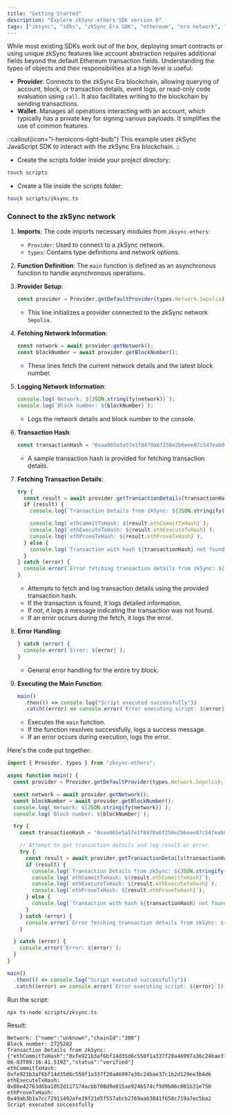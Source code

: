 ```yaml
---
title: "Getting Started"
description: "Explore zkSync-ethers SDK version 6"
tags: ["zksync", "sdks", "zkSync Era SDK", "ethereum", "era network", "javascript", v6"]
---
```


While most existing SDKs work out of the box, deploying smart contracts or using unique zkSync features like account
abstraction requires additional fields beyond the default Ethereum transaction fields. Understanding the types of objects
and their responsibilities at a high level is useful:

- **Provider**: Connects to the zkSync Era blockchain, allowing querying of account, block, or transaction details, event
logs, or read-only code evaluation using `call`. It also facilitates writing to the blockchain by sending transactions.
- **Wallet**: Manages all operations interacting with an account, which typically has a private key for signing various
payloads. It simplifies the use of common features.

::callout{icon="i-heroicons-light-bulb"}
This example uses zkSync JavaScript SDK to interact with the zkSync Era blockchain.
::

- Create the scripts folder inside your project directory:

```bash
touch scripts
```

- Create a file inside the scripts folder:

```bash
touch scripts/zksync.ts
```

### Connect to the zkSync network

1. **Imports**: The code imports necessary modules from `zksync-ethers`:
   - `Provider`: Used to connect to a zkSync network.
   - `types`: Contains type definitions and network options.

2. **Function Definition**: The `main` function is defined as an asynchronous function to handle asynchronous operations.

3. **Provider Setup**:

   ```javascript
   const provider = Provider.getDefaultProvider(types.Network.Sepolia);
   ```

   - This line initializes a provider connected to the zkSync network `Sepolia`.

4. **Fetching Network Information**:

   ```javascript
   const network = await provider.getNetwork();
   const blockNumber = await provider.getBlockNumber();
   ```

   - These lines fetch the current network details and the latest block number.

5. **Logging Network Information**:

   ```javascript
   console.log(`Network: ${JSON.stringify(network)}`);
   console.log(`Block number: ${blockNumber}`);
   ```

   - Logs the network details and block number to the console.

6. **Transaction Hash**:

   ```javascript
   const transactionHash = "0xaa065e5a57e1f8470a6f258e2b6eee87c547eab066b8620ce7f3fd51405665e1";
   ```

   - A sample transaction hash is provided for fetching transaction details.

7. **Fetching Transaction Details**:

   ```javascript
   try {
     const result = await provider.getTransactionDetails(transactionHash);
     if (result) {
       console.log(`Transaction Details from zkSync: ${JSON.stringify(result)}`);

       console.log(`ethCommitTxHash: ${result.ethCommitTxHash}`);
       console.log(`ethExecuteTxHash: ${result.ethExecuteTxHash}`);
       console.log(`ethProveTxHash: ${result.ethProveTxHash}`);
     } else {
       console.log(`Transaction with hash ${transactionHash} not found in zkSync.`);
     }
   } catch (error) {
     console.error(`Error fetching transaction details from zkSync: ${error}`);
   }
   ```

   - Attempts to fetch and log transaction details using the provided transaction hash.
   - If the transaction is found, it logs detailed information.
   - If not, it logs a message indicating the transaction was not found.
   - If an error occurs during the fetch, it logs the error.

8. **Error Handling**:

   ```javascript
   } catch (error) {
     console.error(`Error: ${error}`);
   }
   ```

   - General error handling for the entire try block.

9. **Executing the Main Function**:

   ```javascript
   main()
     .then(() => console.log("Script executed successfully"))
     .catch((error) => console.error(`Error executing script: ${error}`));
   ```

   - Executes the `main` function.
   - If the function resolves successfully, logs a success message.
   - If an error occurs during execution, logs the error.

Here's the code put together:

```javascript
import { Provider, types } from "zksync-ethers";

async function main() {
  const provider = Provider.getDefaultProvider(types.Network.Sepolia);

  const network = await provider.getNetwork();
  const blockNumber = await provider.getBlockNumber();
  console.log(`Network: ${JSON.stringify(network)}`);
  console.log(`Block number: ${blockNumber}`);

  try {
    const transactionHash = "0xaa065e5a57e1f8470a6f258e2b6eee87c547eab066b8620ce7f3fd51405665e1";

    // Attempt to get transaction details and log result or error
    try {
      const result = await provider.getTransactionDetails(transactionHash);
      if (result) {
        console.log(`Transaction Details from zkSync: ${JSON.stringify(result)}`);
        console.log(`ethCommitTxHash: ${result.ethCommitTxHash}`);
        console.log(`ethExecuteTxHash: ${result.ethExecuteTxHash}`);
        console.log(`ethProveTxHash: ${result.ethProveTxHash}`);
      } else {
        console.log(`Transaction with hash ${transactionHash} not found in zkSync.`);
      }
    } catch (error) {
      console.error(`Error fetching transaction details from zkSync: ${error}`);
    }

  } catch (error) {
    console.error(`Error: ${error}`);
  }
}

main()
  .then(() => console.log("Script executed successfully"))
  .catch((error) => console.error(`Error executing script: ${error}`));
```

Run the script:

```shell
npx ts-node scripts/zksync.ts
```

Result:

```shell
Network: {"name":"unknown","chainId":"300"}
Block number: 2725282
Transaction Details from zkSync: {"ethCommitTxHash":"0xfe921b3af6bf14d35d6c550f1a337f20a46997a36c24bae37c1b2d129ee3b4d6","ethExecuteTxHash":"0x08e42763d6ba1052d117174acbb708d9e015ae9246574cf9d9b06c001b31e750","ethProveTxHash":"0x49ab3b1a7cc72911492afe39f21d5f557abcb2769aa63841f658c719a7ec5ba2","fee":"0x1252b3c112d2e","gasPerPubdata":"0xc350","initiatorAddress":"0xb71ce978bf48e3e4669a7a0acb89850023fc3279","isL1Originated":false,"receivedAt":"2024-06-03T09:16:41.519Z","status":"verified"}
ethCommitTxHash: 0xfe921b3af6bf14d35d6c550f1a337f20a46997a36c24bae37c1b2d129ee3b4d6
ethExecuteTxHash: 0x08e42763d6ba1052d117174acbb708d9e015ae9246574cf9d9b06c001b31e750
ethProveTxHash: 0x49ab3b1a7cc72911492afe39f21d5f557abcb2769aa63841f658c719a7ec5ba2
Script executed successfully
```
